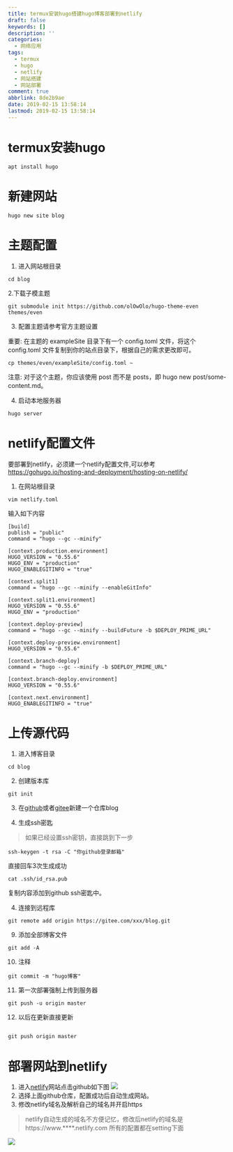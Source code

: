 ```yaml
---
title: termux安装hugo搭建hugo博客部署到netlify
draft: false
keywords: []
description: ''
categories:
  - 网络应用
tags:
  - termux
  - hugo
  - netlify
  - 网站搭建
  - 网站部署
comment: true
abbrlink: 8de2b9ae
date: 2019-02-15 13:58:14
lastmod: 2019-02-15 13:58:14
---
```


# termux安装hugo
```
apt install hugo
```
# 新建网站
```
hugo new site blog
```
# 主题配置

1. 进入网站根目录
```
cd blog
```
2.下载子模主题
```
git submodule init https://github.com/olOwOlo/hugo-theme-even themes/even
```
3. 配置主题请参考官方主题设置

重要: 在主题的 exampleSite 目录下有一个 config.toml 文件，将这个 config.toml 文件复制到你的站点目录下，根据自己的需求更改即可。
```
cp themes/even/exampleSite/config.toml ~
```
注意: 对于这个主题，你应该使用 post 而不是 posts，即 hugo new post/some-content.md。

4. 启动本地服务器
```
hugo server 
```

# netlify配置文件

要部署到netlify，必须建一个netlify配置文件,可以参考
https://gohugo.io/hosting-and-deployment/hosting-on-netlify/
1. 在网站根目录
```
vim netlify.toml
```
输入如下内容
```
[build]
publish = "public"
command = "hugo --gc --minify"

[context.production.environment]
HUGO_VERSION = "0.55.6"
HUGO_ENV = "production"
HUGO_ENABLEGITINFO = "true"

[context.split1]
command = "hugo --gc --minify --enableGitInfo"

[context.split1.environment]
HUGO_VERSION = "0.55.6"
HUGO_ENV = "production"

[context.deploy-preview]
command = "hugo --gc --minify --buildFuture -b $DEPLOY_PRIME_URL"

[context.deploy-preview.environment]
HUGO_VERSION = "0.55.6"

[context.branch-deploy]
command = "hugo --gc --minify -b $DEPLOY_PRIME_URL"

[context.branch-deploy.environment]
HUGO_VERSION = "0.55.6"

[context.next.environment]
HUGO_ENABLEGITINFO = "true"
```

<!--more-->

# 上传源代码

1. 进入博客目录
```
cd blog
```
2. 创建版本库
```
git init
```

3. 在[github](https://www.github.com)或者[gitee](https://www.gitee.com)新建一个仓库blog

4. 生成ssh密匙
>如果已经设置ssh密钥，直接跳到下一步
```
ssh-keygen -t rsa -C "你github登录邮箱"
```
直接回车3次生成成功
```
cat .ssh/id_rsa.pub
```
复制内容添加到github ssh密匙中。


4. 连接到远程库
```
git remote add origin https://gitee.com/xxx/blog.git
```
9. 添加全部博客文件

```
git add -A
```

10. 注释
```
git commit -m "hugo博客"
```

11. 第一次部署强制上传到服务器
```
git push -u origin master
```

12. 以后在更新直接更新
```

git push origin master
```
# 部署网站到netlify

1. 进入[netlify]()网站点击github如下图
![](https://i.bmp.ovh/imgs/2019/07/f6060b926a15ab9e.png)
2. 选择上面github仓库，配置成功后自动生成网站。
3. 修改netlify域名及解析自己的域名并开启https  
>netlify自动生成的域名不方便记忆，修改后netlify的域名是https://www.****.netlify.com
所有的配置都在setting下面

![](https://i.bmp.ovh/imgs/2019/07/a1aad731f1137789.png)
